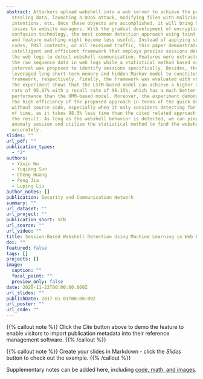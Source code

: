 ```yaml
---
abstract: Attackers upload webshell into a web server to achieve the purpose of
  stealing data, launching a DDoS attack, modifying files with malicious
  intentions, etc. Once these objects are accomplished, it will bring huge
  losses to website managers. With the gradual development of encryption and
  confusion technology, the most common detection approach using taint analysis
  and feature matching might become less useful. Instead of applying source file
  codes, POST contents, or all received traffic, this paper demonstrated an
  intelligent and efficient framework that employs precise sessions derived from
  the web logs to detect webshell communication. Features were extracted from
  the raw sequence data in web logs while a statistical method based on time
  interval was proposed to identify sessions specifically. Besides, the paper
  leveraged long short-term memory and hidden Markov model to constitute the
  framework, respectively. Finally, the framework was evaluated with real data.
  The experiment shows that the LSTM-based model can achieve a higher accuracy
  rate of 95.97% with a recall rate of 96.15%, which has a much better
  performance than the HMM-based model. Moreover, the experiment demonstrated
  the high efficiency of the proposed approach in terms of the quick detection
  without source code, especially when it only considers detecting for a period
  of time, as it takes 98.5% less time than the cited related approach to get
  the result. As long as the webshell behavior is detected, we can pinpoint the
  anomaly session and utilize the statistical method to find the webshell file
  accurately.
slides: ""
url_pdf: ""
publication_types:
  - "2"
authors:
  - Yixin Wu
  - Yuqiang Sun
  - Cheng Huang
  - Peng Jia
  - Luping Liu
author_notes: []
publication: Security and Communication Network
summary: ""
url_dataset: ""
url_project: ""
publication_short: SCN
url_source: ""
url_video: ""
title: Session-Based Webshell Detection Using Machine Learning in Web Logs
doi: ""
featured: false
tags: []
projects: []
image:
  caption: ""
  focal_point: ""
  preview_only: false
date: 2020-11-22T00:00:00.000Z
url_slides: ""
publishDate: 2017-01-01T00:00:00Z
url_poster: ""
url_code: ""
---
```


{{% callout note %}}
Click the *Cite* button above to demo the feature to enable visitors to import publication metadata into their reference management software.
{{% /callout %}}

{{% callout note %}}
Create your slides in Markdown - click the *Slides* button to check out the example.
{{% /callout %}}

Supplementary notes can be added here, including [code, math, and images](https://wowchemy.com/docs/writing-markdown-latex/).
